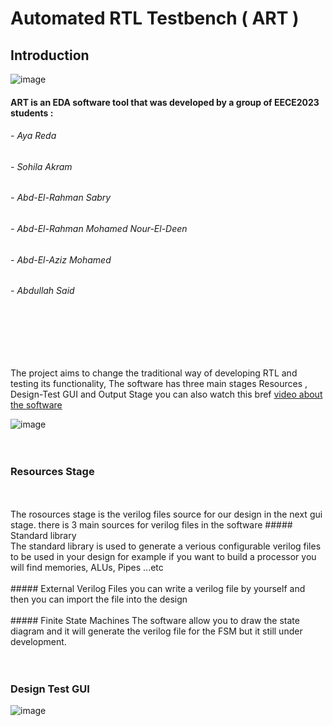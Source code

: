 # Automated RTL Testbench ( ART )

## Introduction 

![image](https://user-images.githubusercontent.com/82292548/181595137-640a89d9-30f7-402b-b3ae-74e779638404.png)


#### ART is an EDA software tool that was developed by a group of EECE2023 students :  
###### - Aya Reda 
###### - Sohila Akram 
###### - Abd-El-Rahman Sabry 
###### - Abd-El-Rahman Mohamed Nour-El-Deen
###### - Abd-El-Aziz Mohamed 
###### - Abdullah Said 

<br>
<br>
<br>
<br>

  The project aims to change the traditional way of developing RTL and testing its functionality, The software has three main stages Resources , Design-Test GUI and Output Stage you can also watch this bref [video about the software ](https://drive.google.com/drive/folders/1ZPi7BEip8kASPovHhIC7xob7bcxjF_Fj?fbclid=IwAR1j0BXKvXnAWnTLyQNgx7maxk23PwvoUdbqZ8fcAoZBEP6FnwdnXkd6Q_4) 
  
  ![image](https://user-images.githubusercontent.com/82292548/181595721-9b931376-ae1b-4283-b709-a3e02b270712.png)
<br>
<br>
<br>
### Resources Stage
<br>
<br>
The rosources stage is the verilog files source for our design in the next gui stage.
there is 3 main sources for verilog files in the software 
##### Standard library 
<br>
The standard library is used to generate a verious configurable verilog files to be used in your design for example if you want to build a processor you will find memories, ALUs, Pipes ...etc 
<br>
<br>
##### External Verilog Files 
you can write a verilog file by yourself and then you can import the file into the design 
<br>
<br>
##### Finite State Machines 
The software allow you to draw the state diagram and it will generate the verilog file for the FSM but it still under development.

<br>
<br>
<br>

### Design Test GUI 

  
  ![image](https://user-images.githubusercontent.com/82292548/181587388-f645783c-b56d-4c39-a976-15cb064c4d94.png)



